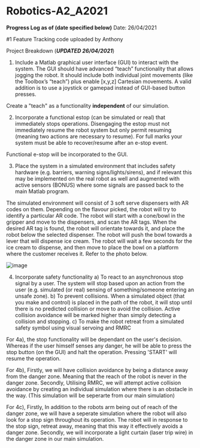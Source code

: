 # Robotics-A2_A2021

**Progress Log as of (date specified below)**
Date: 26/04/2021 

#1 Feature Tracking code uploaded by Anthony

Project Breakdown (***UPDATED 26/04/2021***)
1) Include a Matlab graphical user interface (GUI) to interact with the system. The GUI should have
advanced “teach” functionality that allows jogging the robot. It should include both individual joint
movements (like the Toolbox’s “teach”) plus enable [x,y,z] Cartesian movements. A valid addition is
to use a joystick or gamepad instead of GUI-based button presses.

Create a "teach" as a functionality **independent** of our simulation. 

2) Incorporate a functional estop (can be simulated or real) that immediately stops operations.
Disengaging the estop must not immediately resume the robot system but only permit resuming
(meaning two actions are necessary to resume). For full marks your system must be able to
recover/resume after an e-stop event.

Functional e-stop will be incorporated to the GUI. 

3) Place the system in a simulated environment that includes safety hardware (e.g. barriers, warning
signs/lights/sirens), and if relevant this may be implemented on the real robot as well and
augmented with active sensors (BONUS) where some signals are passed back to the main Matlab
program.

The simulated environment will consist of 3 soft serve dispensers with AR codes on them. Depending on the flavour picked, the robot will try to identify a particular AR code. The robot will start with a cone/bowl in the gripper and move to the dispensers, and scan the AR tags. When the desired AR tag is found, the robot will orientate towards it, and place the robot below the selected dispenser. The robot will push the bowl towards a lever that will dispense ice cream. The robot will wait a few seconds for the ice cream to dispense, and then move to place the bowl on a platform where the customer receives it. Refer to the photo below. 

![image](https://user-images.githubusercontent.com/55475995/116046993-f3d4cb80-a6b6-11eb-8585-b57febf1d5c2.png)

4) Incorporate safety functionality
a) To react to an asynchronous stop signal by a user. The system will stop based upon an action
from the user (e.g. simulated (or real) sensing of something/someone entering an unsafe zone).
b) To prevent collisions. When a simulated object (that you make and control) is placed in the path
of the robot, it will stop until there is no predicted collision or move to avoid the collision.
Active collision avoidance will be marked higher than simply detecting a collision and stopping.
c) To make the robot retreat from a simulated safety symbol using visual servoing and RMRC

For 4a), the stop functionality will be dependant on the user's decision. Whereas if the user himself senses any danger, he will be able to press the stop button (on the GUI) and halt the operation. Pressing 'START' will resume the operation.

For 4b), Firstly, we will have collision avoidance by being a distance away from the danger zone. Meaning that the reach of the robot is never in the danger zone. 
Secondly, Utilising RMRC, we will attempt active collision avoidance by creating an individual simulation where there is an obstacle in the way. (This simulation will be seperarte from our main simulation)

For 4c), Firstly, In addition to the robots arm being out of reach of the danger zone, we will have a seperate simulation where the robot will also look for a stop sign throughout its operation. The robot will in response to the stop sign, retreat away, meaning that this way it effectively avoids a danger zone. 
Secondly, we will incorporate a light curtain (laser trip wire) in the danger zone in our main simulation. 






